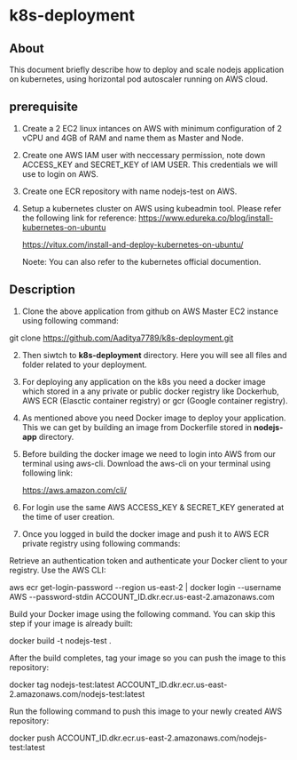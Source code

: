 # k8s-deployment

## About

This document briefly describe how to deploy and scale nodejs application on kubernetes, using horizontal pod autoscaler running on AWS cloud.

## prerequisite

1) Create a 2 EC2 linux intances on AWS with minimum configuration of 2 vCPU and 4GB of RAM and name them as Master and Node. 
2) Create one AWS IAM user with neccessary permission, note down ACCESS_KEY and SECRET_KEY of IAM USER. This credentials we will use to login on AWS.
      
3) Create one ECR repository with name nodejs-test on AWS.  
    
4) Setup a kubernetes cluster on AWS using kubeadmin tool. Please refer the following link for reference:
   https://www.edureka.co/blog/install-kubernetes-on-ubuntu
   
   https://vitux.com/install-and-deploy-kubernetes-on-ubuntu/

   Noete: You can also refer to the kubernetes official documention. 

## Description 

1) Clone the above application from github on AWS Master EC2 instance using following command:

git clone https://github.com/Aaditya7789/k8s-deployment.git
   
    
2) Then siwtch to **k8s-deployment** directory. Here you will see all files and folder related to your deployment.
    
3) For deploying any application on the k8s you need a docker image which stored in a any private or public docker registry like  Dockerhub, AWS ECR (Elasctic container registry) or gcr (Google container registry). 
   
4) As mentioned above you need Docker image to deploy your application. This we can get by building an image from Dockerfile stored in **nodejs-app** directory. 
   
5) Before building the docker image we need to login into AWS from our terminal using aws-cli. Download the aws-cli on your terminal using following link:
   
   https://aws.amazon.com/cli/
    
6) For login use the same AWS ACCESS_KEY & SECRET_KEY generated at the time of user creation. 
   
7) Once you logged in build the docker image and push it to AWS ECR private registry using following commands:

Retrieve an authentication token and authenticate your Docker client to your registry.
Use the AWS CLI:

aws ecr get-login-password --region us-east-2 | docker login --username AWS --password-stdin ACCOUNT_ID.dkr.ecr.us-east-2.amazonaws.com

Build your Docker image using the following command. You can skip this step if your image is already built:

docker build -t nodejs-test .

After the build completes, tag your image so you can push the image to this repository:

docker tag nodejs-test:latest ACCOUNT_ID.dkr.ecr.us-east-2.amazonaws.com/nodejs-test:latest

Run the following command to push this image to your newly created AWS repository:

docker push ACCOUNT_ID.dkr.ecr.us-east-2.amazonaws.com/nodejs-test:latest







   
   
   





   

